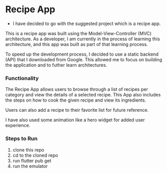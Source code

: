 # Recipe App

- I have decided to go with the suggested project which is a recipe app.

This is a recipe app was built using the Model-View-Controller (MVC) architecture.
As a developer, I am currently in the process of learning this architecture, and this app was built as part of that learning process.

To speed up the development process, I decided to use a static backend (API) that I downloaded from Google.
This allowed me to focus on building the application and to futher learn architectures.

### Functionality

The Recipe App allows users to browse through a list of recipes per category and view the details of a selected recipe.
This App also includes the steps on how to cook the given recipe and view its ingredients.

Users can also add a recipe to their favorite list for future reference.

I have also used some animation like a hero widget for added user experience.

### Steps to Run

1. clone this repo
2. cd to the cloned repo
3. run flutter pub get
4. run the emulator
